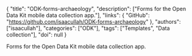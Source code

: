 {
  "title": "ODK-forms-archaeology",
  "description": ["Forms for the Open Data Kit mobile data collection app."],
  "links": {
    "GitHub": "https://github.com/isaacullah/ODK-forms-archaeology"
  },
  "authors": ["isaacullah"],
  "categories": ["ODK"],
  "tags": ["Templates", "Data collection"],
  "doi": null
}

<!-- Generated by csv2md.R – do not edit by hand -->

Forms for the Open Data Kit mobile data collection app.
